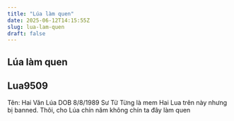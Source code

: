 ```yaml
---
title: "Lúa làm quen"
date: 2025-06-12T14:15:55Z
slug: lua-lam-quen
draft: false
---
```


## Lúa làm quen

## Lua9509

Tên: Hai Văn Lúa
DOB 8/8/1989 Sư Tử
Từng là mem Hai Lua trên này nhưng bị banned.
Thôi, cho Lúa chín năm không chín ta đây làm quen
